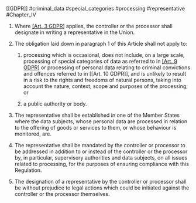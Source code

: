 
[[GDPR]] #criminal_data  #special_categories #processing #representative #Chapter_IV

1. Where [[Art. 3 GDPR]](2) applies, the controller or the processor shall designate in writing a representative in the Union.

2. The obligation laid down in paragraph 1 of this Article shall not apply to:

	
	1. processing which is occasional, does not include, on a large scale, processing of special categories of data as referred to in [[Art. 9 GDPR]](1) or processing of personal data relating to criminal convictions and offences referred to in [[Art. 10 GDPR]], and is unlikely to result in a risk to the rights and freedoms of natural persons, taking into account the nature, context, scope and purposes of the processing; or
	
	2. a public authority or body.


3. The representative shall be established in one of the Member States where the data subjects, whose personal data are processed in relation to the offering of goods or services to them, or whose behaviour is monitored, are.

4. The representative shall be mandated by the controller or processor to be addressed in addition to or instead of the controller or the processor by, in particular, supervisory authorities and data subjects, on all issues related to processing, for the purposes of ensuring compliance with this Regulation.

5. The designation of a representative by the controller or processor shall be without prejudice to legal actions which could be initiated against the controller or the processor themselves.



